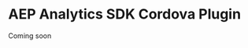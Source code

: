
# AEP Analytics SDK Cordova Plugin  
  
  Coming soon
<!---
  
- [Prerequisites](#prerequisites)  
- [Using the Plugin](#using-the-plugin)  
- [Running Test](#running-tests)
- [Sample](#sample)  
- [Usage](#usage)  
- [Contributing](#contributing)  
- [Licensing](#licensing)  
  
## Prerequisites  
  
Cordova is distributed via [Node Package Management](https://www.npmjs.com/) (aka - `npm`).  
  
In order to install and build Cordova applications you will need to have `Node.js` installed. [Install Node.js](https://nodejs.org/en/).  
  
Once Node.js is installed, you can install the Cordova framework from terminal:  
  
```  
sudo npm install -g cordova  
```  
  
## Using the Plugin  
  
To start using the AEP SDK for Cordova, navigate to the directory of your Cordova app and install the plugin:  
  
```  
cordova plugin add https://github.com/adobe/cordova-acpanalytics.git 
```  
  
Check out the documentation for help with APIs  

## Running Tests
Install cordova-paramedic `https://github.com/apache/cordova-paramedic`
```bash
npm install -g cordova-paramedic
```

Run the tests
```
cordova-paramedic --platform ios --plugin . --verbose
```
```
cordova-paramedic --platform android --plugin . --verbose
```
  
## Sample 
  
A Cordova app for testing the plugin is located in the `https://git.corp.adobe.com/dms-mobile/cordova-samples`. The app is configured for both iOS and Android platforms.  

## Usage
##### Getting the SDK version:
```js
ACPAnalytics.extensionVersion(function(version){  
    console.log(version);
}, function(error){  
    console.log(error);  
});
```
##### Registering the extension with ACPCore:  
  
 > Note: It is required to initialize the SDK via native code inside your AppDelegate and MainApplication for iOS and Android respectively. For more information see how to initialize [Core](https://aep-sdks.gitbook.io/docs/getting-started/initialize-the-sdk).  
  ##### **iOS**  
```objective-c
#import "ACPAnalytics.h"  
[ACPAnalytics registerExtension];  
```  
  ##### **Android:**  
```java
import com.adobe.marketing.mobile.Analytics;  
Analytics.registerExtension(); 
```
##### Get the tracking identifier:
```js
ACPAnalytics.getTrackingIdentifier(function(trackingId) {  
    console.log(trackingId); 
}, function(error){  
    console.log(error);  
});
```
##### Send queued hits:
```js
ACPAnalytics.sendQueuedHits(function(response){  
    console.log("Success in sendQueuedHits");  
}, function(error){  
    console.log(error);  
});  
```
##### Get the queue size:
```js
ACPAnalytics.getQueueSize(function(size) {  
    console.log(size);
}, function(error){  
    console.log(error);  
});
```
##### Clear queued hits:
```js
ACPAnalytics.clearQueue(function(response){  
    console.log("Success in clearing queue");  
}, function(error){  
    console.log(error);  
});
```
##### Set the custom visitor identifier:
```js
ACPAnalytics.setVisitorIdentifier(customVisitorId, function(response) {  
    console.log("Success in setting visitor Id with " + customVisitorId);  
}, function(error){  
    console.log(error);  
});
```
##### Get the custom visitor identifier:
```js
ACPAnalytics.getVisitorIdentifier(function(visitorId) {  
    console.log(visitorId);
}, function(error){  
    console.log(error);  
});
```  
## Contributing  
See [CONTRIBUTING](CONTRIBUTING.md)  
  
## Licensing  
See [LICENSING](LICENSE)

-->
